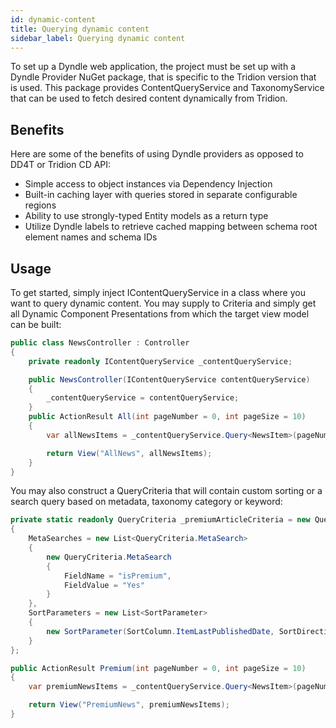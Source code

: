 ```yaml
---
id: dynamic-content
title: Querying dynamic content
sidebar_label: Querying dynamic content
---
```


To set up a Dyndle web application, the project must be set up with a Dyndle Provider NuGet package, that is specific to the Tridion version that is used. This package provides ContentQueryService and TaxonomyService that can be used to fetch desired content dynamically from Tridion.

## Benefits

Here are some of the benefits of using Dyndle providers as opposed to DD4T or Tridion CD API:

- Simple access to object instances via Dependency Injection
- Built-in caching layer with queries stored in separate configurable regions
- Ability to use strongly-typed Entity models as a return type
- Utilize Dyndle labels to retrieve cached mapping between schema root element names and schema IDs

## Usage

To get started, simply inject IContentQueryService in a class where you want to query dynamic content. You may supply to Criteria and simply get all Dynamic Component Presentations from which the target view model can be built:

```c#
public class NewsController : Controller
{
    private readonly IContentQueryService _contentQueryService;

    public NewsController(IContentQueryService contentQueryService)
    {
        _contentQueryService = contentQueryService;
    }
    public ActionResult All(int pageNumber = 0, int pageSize = 10)
    {
        var allNewsItems = _contentQueryService.Query<NewsItem>(pageNumber * pageSize, pageSize);

        return View("AllNews", allNewsItems);
    }
}
```

You may also construct a QueryCriteria that will contain custom sorting or a search query based on metadata, taxonomy category or keyword:

```c#
private static readonly QueryCriteria _premiumArticleCriteria = new QueryCriteria
{
    MetaSearches = new List<QueryCriteria.MetaSearch>
    {
        new QueryCriteria.MetaSearch
        {
            FieldName = "isPremium",
            FieldValue = "Yes"
        }
    },
    SortParameters = new List<SortParameter>
    {
        new SortParameter(SortColumn.ItemLastPublishedDate, SortDirection.Descending)
    }
};

public ActionResult Premium(int pageNumber = 0, int pageSize = 10)
{
    var premiumNewsItems = _contentQueryService.Query<NewsItem>(pageNumber * pageSize, pageSize, _premiumArticleCriteria);

    return View("PremiumNews", premiumNewsItems);
}
```
